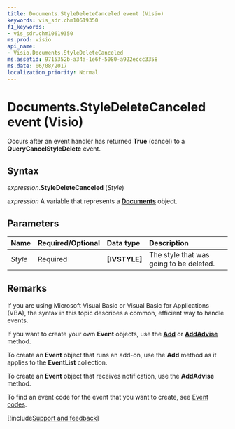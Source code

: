 ```yaml
---
title: Documents.StyleDeleteCanceled event (Visio)
keywords: vis_sdr.chm10619350
f1_keywords:
- vis_sdr.chm10619350
ms.prod: visio
api_name:
- Visio.Documents.StyleDeleteCanceled
ms.assetid: 9715352b-a34a-1e6f-5080-a922eccc3358
ms.date: 06/08/2017
localization_priority: Normal
---
```



# Documents.StyleDeleteCanceled event (Visio)

Occurs after an event handler has returned  **True** (cancel) to a **QueryCancelStyleDelete** event.


## Syntax

_expression_.**StyleDeleteCanceled** (_Style_)

_expression_ A variable that represents a **[Documents](Visio.Documents.md)** object.


## Parameters



|Name|Required/Optional|Data type|Description|
|:-----|:-----|:-----|:-----|
| _Style_|Required| **[IVSTYLE]**|The style that was going to be deleted.|

## Remarks

If you are using Microsoft Visual Basic or Visual Basic for Applications (VBA), the syntax in this topic describes a common, efficient way to handle events.

If you want to create your own **Event** objects, use the **[Add](visio.eventlist.add.md)** or **[AddAdvise](visio.eventlist.addadvise.md)** method. 

To create an **Event** object that runs an add-on, use the **Add** method as it applies to the **EventList** collection. 

To create an **Event** object that receives notification, use the **AddAdvise** method. 

To find an event code for the event that you want to create, see [Event codes](../visio/Concepts/event-codesvisio.md).

[!include[Support and feedback](~/includes/feedback-boilerplate.md)]